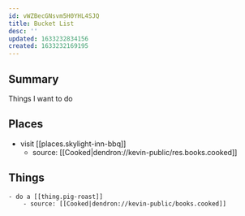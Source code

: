 ```yaml
---
id: vWZBecGNsvm5H0YHL4SJQ
title: Bucket List
desc: ''
updated: 1633232834156
created: 1633232169195
---
```


## Summary 
Things I want to do

## Places
- visit [[places.skylight-inn-bbq]] 
    - source: [[Cooked|dendron://kevin-public/res.books.cooked]]

## Things
    - do a [[thing.pig-roast]]
        - source: [[Cooked|dendron://kevin-public/books.cooked]]
